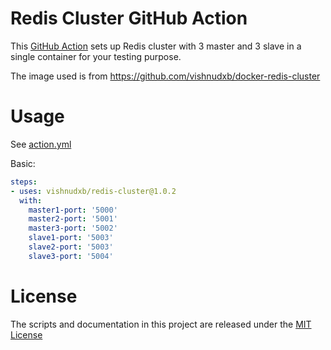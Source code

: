 # Redis Cluster GitHub Action

This [GitHub Action](https://github.com/features/actions) sets up Redis cluster with 3 master and 3 slave in a single container for your testing purpose.

The image used is from https://github.com/vishnudxb/docker-redis-cluster

# Usage

See [action.yml](action.yml)

Basic:
```yaml
steps:
- uses: vishnudxb/redis-cluster@1.0.2
  with:
    master1-port: '5000'
    master2-port: '5001'
    master3-port: '5002'
    slave1-port: '5003'
    slave2-port: '5003'
    slave3-port: '5004'
```

# License

The scripts and documentation in this project are released under the [MIT License](LICENSE)
